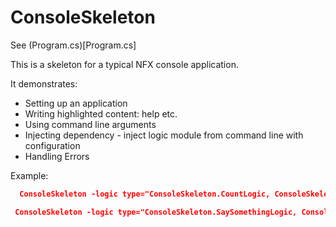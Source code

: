 # ConsoleSkeleton

See (Program.cs)[Program.cs]

This is a skeleton for a typical NFX console application.

It demonstrates:

* Setting up an application
* Writing highlighted content: help etc.
* Using command line arguments
* Injecting dependency -  inject logic module from command line with configuration
* Handling Errors
  
  
Example:  
  
```json
  ConsoleSkeleton -logic type="ConsoleSkeleton.CountLogic, ConsoleSkeleton" from=5 to=15
```

```json 
 ConsoleSkeleton -logic type="ConsoleSkeleton.SaySomethingLogic, ConsoleSkeleton" what-to-say="Yes, This is my yellow message" primary-color=yellow
```
